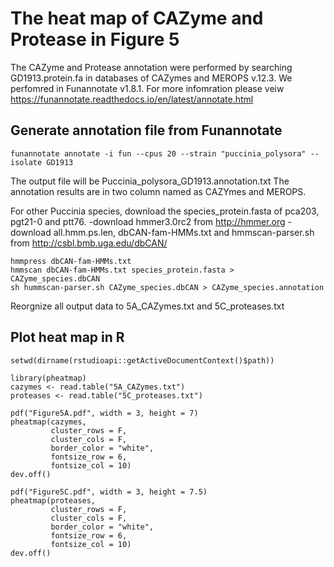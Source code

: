 # The heat map of CAZyme and Protease in Figure 5
The CAZyme and Protease annotation were performed by searching GD1913.protein.fa in databases of CAZymes and MEROPS v.12.3. We perfomred in Funannotate v1.8.1.
For more infomration please veiw https://funannotate.readthedocs.io/en/latest/annotate.html
## Generate annotation file from Funannotate
```
funannotate annotate -i fun --cpus 20 --strain "puccinia_polysora" --isolate GD1913
```
The output file will be Puccinia_polysora_GD1913.annotation.txt The annotation results are in two column named as CAZYmes and MEROPS.

For other Puccinia species, download the species_protein.fasta of pca203, pgt21-0 and ptt76.
-download hmmer3.0rc2 from http://hmmer.org
-download all.hmm.ps.len, dbCAN-fam-HMMs.txt and hmmscan-parser.sh from http://csbl.bmb.uga.edu/dbCAN/
```
hmmpress dbCAN-fam-HMMs.txt
hmmscan dbCAN-fam-HMMs.txt species_protein.fasta > CAZyme_species.dbCAN
sh hummscan-parser.sh CAZyme_species.dbCAN > CAZyme_species.annotation
```

Reorgnize all output data to 5A_CAZymes.txt and 5C_proteases.txt
## Plot heat map in R

```
setwd(dirname(rstudioapi::getActiveDocumentContext()$path))

library(pheatmap)
cazymes <- read.table("5A_CAZymes.txt")
proteases <- read.table("5C_proteases.txt")

pdf("Figure5A.pdf", width = 3, height = 7)
pheatmap(cazymes,
         cluster_rows = F,
         cluster_cols = F,
         border_color = "white", 
         fontsize_row = 6,
         fontsize_col = 10)
dev.off()

pdf("Figure5C.pdf", width = 3, height = 7.5)
pheatmap(proteases,
         cluster_rows = F,
         cluster_cols = F,
         border_color = "white", 
         fontsize_row = 6,
         fontsize_col = 10)
dev.off()

